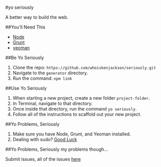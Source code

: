 #yo seriously

A better way to build the web.

##You'll Need This
* [Node](https://nodejs.org/)
* [Grunt](http://gruntjs.com/getting-started)
* [yeoman](http://yeoman.io/)

##Be Yo Seriously

1. Clone the repo: `https://github.com/whoiskenjackson/seriously.git`
2. Navigate to the `generator` directory.
3. Run the command: `npm link`

##Use Yo Seriously

1. When starting a new project, create a new folder `project-folder`.
2. In Terminal, navigate to that directory.
3. Once inside that directory, run the command `yo seriously`.
4. Follow all of the instructions to scaffold out your new project.

##Yo Problems, Seriously

1. Make sure you have Node, Grunt, and Yeoman installed.
2. Dealing with sudo? [Good Luck](http://stackoverflow.com/questions/16151018/npm-throws-error-without-sudo)

##Yo Problems, Seriously my problems though...

Submit issues, all of the issues [here](https://github.com/whoiskenjackson/seriously/issues)
